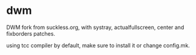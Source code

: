 # dwm
DWM fork from suckless.org, with systray, actualfullscreen, center and fixborders patches.

using tcc compiler by default, make sure to install it or change config.mk.

